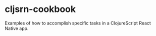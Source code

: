 # cljsrn-cookbook
 Examples of how to accomplish specific tasks in a ClojureScript React Native app.
